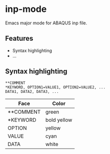 # inp-mode
Emacs major mode for ABAQUS inp file.

## Features
* Syntax highlighting
* ...

## Syntax highlighting

```inp
**COMMENT
*KEYWORD, OPTION1=VALUE1, OPTION2=VALUE2, ...
DATA1, DATA2, DATA3, ...
```

| Face      | Color       |
|-----------|-------------|
| **COMMENT | green       |
| *KEYWORD  | bold yellow |
| OPTION    | yellow      |
| VALUE     | cyan        |
| DATA      | white       |
